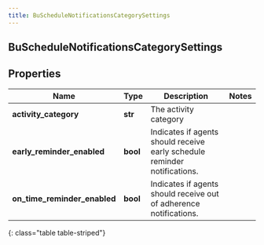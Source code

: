 ```yaml
---
title: BuScheduleNotificationsCategorySettings
---
```

## BuScheduleNotificationsCategorySettings

## Properties

|Name | Type | Description | Notes|
|------------ | ------------- | ------------- | -------------|
| **activity_category** | **str** | The activity category | |
| **early_reminder_enabled** | **bool** | Indicates if agents should receive early schedule reminder notifications. | |
| **on_time_reminder_enabled** | **bool** | Indicates if agents should receive out of adherence notifications. | |
{: class="table table-striped"}


